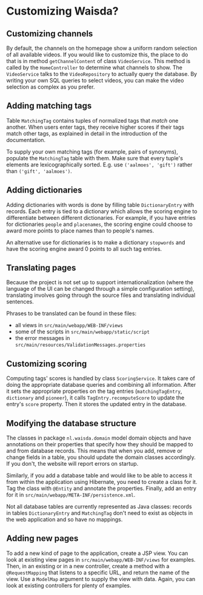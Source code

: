 # Customizing Waisda?

## Customizing channels

By default, the channels on the homepage show a uniform random selection of all available videos. If you would like to customize this, the place to do that is in method `getChannelContent` of class `VideoService`. This method is called by the `HomeController` to determine what channels to show. The `VideoService` talks to the `VideoRepository` to actually query the database. By writing your own SQL queries to select videos, you can make the video selection as complex as you prefer.

## Adding matching tags

Table `MatchingTag` contains tuples of normalized tags that *match* one another. When users enter tags, they receive higher scores if their tags match other tags, as explained in detail in the introduction of the documentation.

To supply your own matching tags (for example, pairs of synonyms), populate the `MatchingTag` table with them. Make sure that every tuple's elements are lexicographically sorted. E.g. use `('aalmoes', 'gift')` rather than `('gift', 'aalmoes')`.

## Adding dictionaries

Adding dictionaries with words is done by filling table `DictionaryEntry` with records. Each entry is tied to a dictionary which allows the scoring engine to differentiate between different dictionaries. For example, if you have entries for dictionaries `people` and `placenames`, the scoring engine could choose to award more points to place names than to people's names.

An alternative use for dictionaries is to make a dictionary `stopwords` and have the scoring engine award 0 points to all such tag entries.

## Translating pages

Because the project is not set up to support internationalization (where the language of the UI can be changed through a simple configuration setting), translating involves going through the source files and translating individual sentences.

Phrases to be translated can be found in these files:

* all views in `src/main/webapp/WEB-INF/views`
* some of the scripts in `src/main/webapp/static/script`
* the error messages in `src/main/resources/ValidationMessages.properties`

## Customizing scoring

Computing tags' scores is handled by class `ScoringService`. It takes care of doing the appropriate database queries and combining all information. After it sets the appropriate properties on the tag entries (`matchingTagEntry`, `dictionary` and `pioneer`), it calls `TagEntry.recomputeScore` to update the entry's `score` property. Then it stores the updated entry in the database.

## Modifying the database structure

The classes in package `nl.waisda.domain` model domain objects and have annotations on their properties that specify how they should be mapped to and from database records. This means that when you add, remove or change fields in a table, you should update the domain classes accordingly. If you don't, the website will report errors on startup.

Similarly, if you add a database table and would like to be able to access it from within the application using Hibernate, you need to create a class for it. Tag the class with `@Entity` and annotate the properties. Finally, add an entry for it in `src/main/webapp/META-INF/persistence.xml`.

Not all database tables are currently represented as Java classes: records in tables `DictionaryEntry` and `MatchingTag` don't need to exist as objects in the web application and so have no mappings.

## Adding new pages

To add a new kind of page to the application, create a JSP view. You can look at existing view pages in `src/main/webapp/WEB-INF/views` for examples. Then, in an existing or in a new controller, create a method with a `@RequestMapping` that listens to a specific URL, and return the name of the view. Use a `ModelMap` argument to supply the view with data. Again, you can look at existing controllers for plenty of examples.
